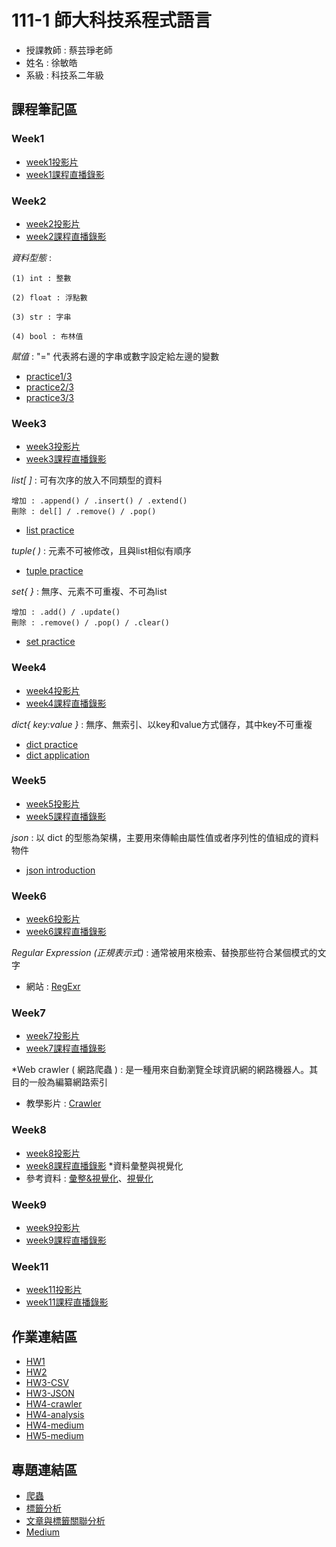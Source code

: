 # 111-1 師大科技系程式語言
+ 授課教師 : 蔡芸琤老師
+ 姓名 : 徐敏皓
+ 系級 : 科技系二年級
## 課程筆記區
### Week1
+ [week1投影片](https://moodle3.ntnu.edu.tw/mod/url/view.php?id=483956)
+ [week1課程直播錄影](https://moodle3.ntnu.edu.tw/mod/url/view.php?id=495558)


### Week2
+ [week2投影片](https://moodle3.ntnu.edu.tw/mod/url/view.php?id=496947)
+ [week2課程直播錄影](https://moodle3.ntnu.edu.tw/mod/page/view.php?id=502948)

*資料型態* :

    (1) int : 整數
    
    (2) float : 浮點數
    
    (3) str : 字串
    
    (4) bool : 布林值
*賦值* : "=" 代表將右邊的字串或數字設定給左邊的變數
+ [practice1/3](https://github.com/minhao920201/PL/blob/main/Week2_Practice/practice%201.ipynb)
+ [practice2/3](https://github.com/minhao920201/PL/blob/main/Week2_Practice/practice%202.ipynb)
+ [practice3/3](https://github.com/minhao920201/PL/blob/main/Week2_Practice/practice%203.ipynb)


### Week3
+ [week3投影片](https://moodle3.ntnu.edu.tw/mod/url/view.php?id=504023)
+ [week3課程直播錄影](https://moodle3.ntnu.edu.tw/mod/page/view.php?id=508174)

*list[ ]* : 可有次序的放入不同類型的資料

    增加 : .append() / .insert() / .extend()
    刪除 : del[] / .remove() / .pop()
+ [list practice](https://github.com/minhao920201/PL/blob/main/Week3_Practice/list_practice.ipynb)

*tuple( )* : 元素不可被修改，且與list相似有順序
+ [tuple practice](https://github.com/minhao920201/PL/blob/main/Week3_Practice/tuple_practice.ipynb)

*set{ }* : 無序、元素不可重複、不可為list

    增加 : .add() / .update()
    刪除 : .remove() / .pop() / .clear()
+ [set practice](https://github.com/minhao920201/PL/blob/main/Week3_Practice/set_practice.ipynb)


### Week4
+ [week4投影片](https://moodle3.ntnu.edu.tw/mod/url/view.php?id=508762)
+ [week4課程直播錄影](https://moodle3.ntnu.edu.tw/mod/page/view.php?id=512297)

*dict{ key:value }* : 無序、無索引、以key和value方式儲存，其中key不可重複
+ [dict practice](https://github.com/minhao920201/PL/blob/main/Week4_Practice/dict%20practice.ipynb)
+ [dict application](https://github.com/minhao920201/PL/blob/main/Week4_Practice/dict%20application.ipynb)


### Week5
+ [week5投影片](https://moodle3.ntnu.edu.tw/mod/url/view.php?id=513337)
+ [week5課程直播錄影](https://moodle3.ntnu.edu.tw/mod/page/view.php?id=516152)

*json* : 以 dict 的型態為架構，主要用來傳輸由屬性值或者序列性的值組成的資料物件
+ [json introduction](https://ithelp.ithome.com.tw/articles/10220160)


### Week6
+ [week6投影片](https://moodle3.ntnu.edu.tw/mod/url/view.php?id=516444)
+ [week6課程直播錄影](https://moodle3.ntnu.edu.tw/mod/page/view.php?id=518934)

*Regular Expression (正規表示式)* : 通常被用來檢索、替換那些符合某個模式的文字
+ 網站 : [RegExr](https://regexr.com/)


### Week7
+ [week7投影片](https://moodle3.ntnu.edu.tw/mod/url/view.php?id=520783)
+ [week7課程直播錄影](https://moodle3.ntnu.edu.tw/mod/page/view.php?id=522340)

*Web crawler ( 網路爬蟲 ) : 是一種用來自動瀏覽全球資訊網的網路機器人。其目的一般為編纂網路索引
+ 教學影片 : [Crawler](https://youtu.be/9Z9xKWfNo7k)


### Week8
+ [week8投影片](https://moodle3.ntnu.edu.tw/mod/url/view.php?id=523296)
+ [week8課程直播錄影](https://moodle3.ntnu.edu.tw/mod/page/view.php?id=525096)
*資料彙整與視覺化
+ 參考資料 : [彙整&視覺化](https://github.com/pecu/LawTech/tree/main/Learning-Materials/C5_Python_%E8%B3%87%E6%96%99%E5%BD%99%E6%95%B4%26%E8%B3%87%E6%96%99%E8%A6%96%E8%A6%BA%E5%8C%96)、[視覺化](https://plotly.com/python/)


### Week9
+ [week9投影片](https://moodle3.ntnu.edu.tw/mod/url/view.php?id=525490)
+ [week9課程直播錄影](https://moodle3.ntnu.edu.tw/mod/url/view.php?id=527989)


### Week11
+ [week11投影片](https://moodle3.ntnu.edu.tw/mod/url/view.php?id=531385)
+ [week11課程直播錄影](https://moodle3.ntnu.edu.tw/mod/page/view.php?id=532851)


## 作業連結區
+ [HW1](https://github.com/minhao920201/PL/blob/main/HW1/homework1.ipynb)
+ [HW2](https://github.com/minhao920201/PL/blob/main/HW2/homework2.ipynb)
+ [HW3-CSV](https://github.com/minhao920201/PL/blob/main/HW3/CSVcrawler.ipynb)
+ [HW3-JSON](https://github.com/minhao920201/PL/blob/main/HW3/JSONcrawler.ipynb)
+ [HW4-crawler](https://github.com/minhao920201/PL/blob/main/HW4/crawler.ipynb)
+ [HW4-analysis](https://github.com/minhao920201/PL/blob/main/HW4/analysis.ipynb)
+ [HW4-medium](https://medium.com/@tony920201/%E8%BF%91%E6%9C%9F-it%E9%82%A6%E5%B9%AB%E5%BF%99-%E4%B8%AD%E6%9C%80%E7%86%B1%E9%96%80%E7%9A%84%E5%95%8F%E9%A1%8C%E9%A1%9E%E5%9E%8B-2eb4f29f121)
+ [HW5-medium](https://medium.com/@tony920201/%E5%95%8F%E9%A1%8C%E9%A1%9E%E5%9E%8B%E8%88%87%E6%96%87%E7%AB%A0%E5%85%A7%E5%AE%B9%E4%B8%80%E5%AE%9A%E6%9C%89%E9%97%9C%E5%97%8E-8538cd317bde)

## 專題連結區
+ [爬蟲](https://github.com/minhao920201/PL/blob/main/Project/Crawler.ipynb)
+ [標籤分析](https://github.com/minhao920201/PL/blob/main/Project/Analyze_Popular_Tags.ipynb)
+ [文章與標籤關聯分析](https://github.com/minhao920201/PL/blob/main/Project/Analyze_Popular_Article.ipynb)
+ [Medium](https://medium.com/@tony920201/it%E9%82%A6%E5%B9%AB%E5%BF%99%E7%B6%9C%E5%90%88%E5%88%86%E6%9E%90-10b788e9216a)
